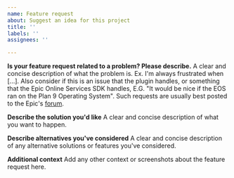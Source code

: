 ```yaml
---
name: Feature request
about: Suggest an idea for this project
title: ''
labels: ''
assignees: ''

---
```


**Is your feature request related to a problem? Please describe.**
A clear and concise description of what the problem is. Ex. I'm always frustrated when [...]. 
Also consider if this is an issue that the plugin handles, or something that the Epic Online Services
SDK handles, E.G. "It would be nice if the EOS ran on the Plan 9 Operating System". Such requests are usually best posted to the Epic's [forum](https://eoshelp.epicgames.com/s/). 

**Describe the solution you'd like**
A clear and concise description of what you want to happen.

**Describe alternatives you've considered**
A clear and concise description of any alternative solutions or features you've considered.

**Additional context**
Add any other context or screenshots about the feature request here.

